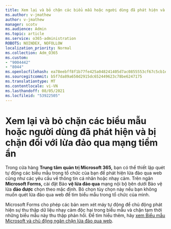 ```yaml
---
title: Xem lại và bỏ chặn các biểu mẫu hoặc người dùng đã phát hiện và bị chặn đối với lừa đảo qua mạng tiềm ẩn
ms.author: v-jmathew
author: v-jmathew
manager: scotv
ms.audience: Admin
ms.topic: article
ms.service: o365-administration
ROBOTS: NOINDEX, NOFOLLOW
localization_priority: Normal
ms.collection: Adm_O365
ms.custom:
- "9004442"
- "8044"
ms.openlocfilehash: ea78eebff8f1b77fe425a048241405d7ac0855553cf67c5cb1eed93a8cf7e74d
ms.sourcegitcommit: b5f7da89a650d2915dc652449623c78be6247175
ms.translationtype: MT
ms.contentlocale: vi-VN
ms.lasthandoff: 08/05/2021
ms.locfileid: "53922505"
---
```

# <a name="review-and-unblock-forms-or-users-detected-and-blocked-for-potential-phishing"></a>Xem lại và bỏ chặn các biểu mẫu hoặc người dùng đã phát hiện và bị chặn đối với lừa đảo qua mạng tiềm ẩn

Trong cửa hàng **Trung tâm quản trị Microsoft 365,** bạn có thể thiết lập quét tự động các biểu mẫu trong tổ chức của bạn để phát hiện lừa đảo qua web cũng như các yêu cầu về thông tin cá nhân hoặc nhạy cảm. Trên ngăn **Microsoft Forms,** cài đặt Bảo **vệ lừa đảo qua** mạng nội bộ bên dưới Bảo vệ lừa **đảo được** chọn theo mặc định. Bỏ chọn tùy chọn này nếu bạn không muốn quét lừa đảo qua web để tìm biểu mẫu trong tổ chức của mình.

Microsoft Forms cho phép các bản xem xét máy tự động để chủ động phát hiện sự thu thập dữ liệu nhạy cảm độc hại trong biểu mẫu và chặn tạm thời những biểu mẫu này thu thập phản hồi. Để tìm hiểu thêm, hãy [xem Biểu mẫu Microsoft và chủ động ngăn chặn lừa đảo qua web](https://support.microsoft.com/office/microsoft-forms-and-proactive-phishing-prevention-b3950a20-296d-4e8e-96f5-594ced998a90).
